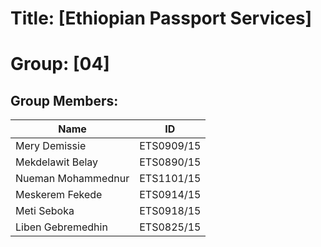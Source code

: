 # Title: [Ethiopian Passport Services]  
# Group: [04]  

## Group Members:  

| Name               | ID          |
|--------------------|-------------|
| Mery Demissie      | ETS0909/15  |
| Mekdelawit Belay   | ETS0890/15  |
| Nueman Mohammednur | ETS1101/15  |
| Meskerem Fekede    | ETS0914/15  |
| Meti Seboka        | ETS0918/15  |
| Liben Gebremedhin  | ETS0825/15  |
